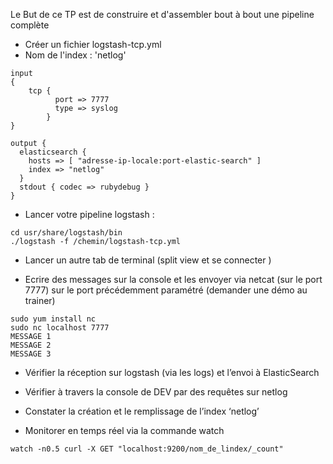 Le But de ce TP est de construire et d'assembler bout à bout une pipeline complète 

- Créer un fichier logstash-tcp.yml
- Nom de l'index : 'netlog'

```
input
{
    tcp {
          port => 7777
          type => syslog
        }
}

output {
  elasticsearch {
    hosts => [ "adresse-ip-locale:port-elastic-search" ]
    index => "netlog"
  }
  stdout { codec => rubydebug }
}
```

- Lancer votre pipeline logstash : 
```
cd usr/share/logstash/bin
./logstash -f /chemin/logstash-tcp.yml
```
- Lancer un autre tab de terminal (split view et se connecter ) 

- Ecrire des messages sur la console et les envoyer via netcat (sur le port 7777) sur le port précédemment paramétré (demander une démo au trainer)
```
sudo yum install nc
sudo nc localhost 7777
MESSAGE 1
MESSAGE 2
MESSAGE 3
```

- Vérifier la réception sur logstash (via les logs) et l’envoi à ElasticSearch 
- Vérifier à travers la console de DEV par des requêtes sur netlog

- Constater la création et le remplissage de l’index ‘netlog’
- Monitorer en temps réel via la commande watch
``` 
watch -n0.5 curl -X GET "localhost:9200/nom_de_lindex/_count"
```

